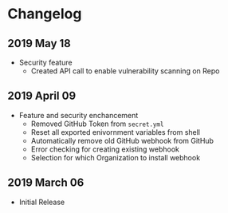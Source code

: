 # Changelog

## 2019 May 18
* Security feature
	* Created API call to enable vulnerability scanning on Repo

## 2019 April 09
* Feature and security enchancement
	* Removed GitHub Token from `secret.yml`
	* Reset all exported enivornment variables from shell
	* Automatically remove old GitHub webhook from GitHub
	* Error checking for creating existing webhook
	* Selection for which Organization to install webhook

## 2019 March 06

* Initial Release